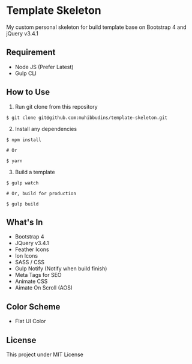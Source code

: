 # Template Skeleton

My custom personal skeleton for build template base on Bootstrap 4 and jQuery v3.4.1

## Requirement

- Node JS (Prefer Latest)
- Gulp CLI

## How to Use

1. Run git clone from this repository

```
$ git clone git@github.com:muhibbudins/template-skeleton.git
```

2. Install any dependencies

```
$ npm install 

# Or

$ yarn
```

3. Build a template

```
$ gulp watch

# Or, build for production

$ gulp build
```

## What's In

- Bootstrap 4
- JQuery v3.4.1
- Feather Icons
- Ion Icons
- SASS / CSS
- Gulp Notify (Notify when build finish)
- Meta Tags for SEO
- Animate CSS
- Aimate On Scroll (AOS)

## Color Scheme

- Flat UI Color

## License

This project under MIT License
